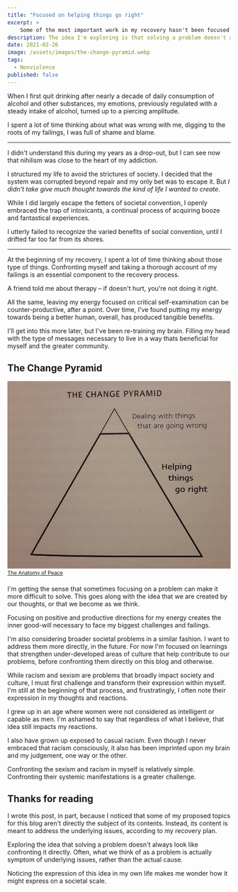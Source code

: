```yaml
---
title: "Focused on helping things go right"
excerpt: >
    Some of the most important work in my recovery hasn't been focused on the problems I'd caused for myself. Focus on solutions and improving my overall habits and lifestyle have been crucial.Solving a problem doesn't always look like confronting it directly, instead what we experience as a problem may be a symptom of underlying issues that aren't always what you'd expect. 
description: The idea I'm exploring is that solving a problem doesn't always look like confronting it directly. Often, what we think of as a problem is actually symptom of underlying issues that need to be addressed.
date: 2021-02-26
image: /assets/images/the-change-pyramid.webp
tags:
  - Nonviolence
published: false
---
```


When I first quit drinking after nearly a decade of daily consumption of alcohol and other substances, my emotions, previously regulated with a steady intake of alcohol, turned up to a piercing amplitude. 

I spent a lot of time thinking about what was wrong with me, digging to the roots of my failings, I was full of shame and blame.

--- 

I didn't understand this during my years as a drop-out, but I can see now that nihilism was close to the heart of my addiction. 

I structured my life to avoid the strictures of society. I decided that the system was corrupted beyond repair and my only bet was to escape it. But *I didn't take give much thought towards the kind of life I wanted to create*. 

While I did largely escape the fetters of societal convention, I openly embraced the trap of intoxicants, a continual process of acquiring booze and fantastical experiences. 

I utterly failed to recognize the varied benefits of social convention, until I drifted far too far from its shores.

---

At the beginning of my recovery, I spent a lot of time thinking about those type of things. Confronting myself and taking a thorough account of my failings is an essential component to the recovery process. 

A friend told me about therapy – if doesn't hurt, you're not doing it right. 

All the same, leaving my energy focused on critical self-examination can be counter-productive, after a point. Over time, I've found putting my energy towards being a better human, overall, has produced tangible benefits. 

I'll get into this more later, but I've been re-training my brain. Filling my head with the type of messages necessary to live in a way thats beneficial for myself and the greater community.

<h2>The Change Pyramid</h2>

<img src="/assets/images/change-pyramid.png"/>
<sup><a href="https://arbinger.com/Landing/AnatomyOfPeace.html">The Anatomy of Peace</a></sup>

I'm getting the sense that sometimes focusing on a problem can make it more difficult to solve. This goes along with the idea that we are created by our thoughts, or that we become as we think. 

Focusing on positive and productive directions for my energy creates the inner good-will necessary to face my biggest challenges and failings.

I'm also considering broader societal problems in a similar fashion. I want to address them more directly, in the future. For now I'm focused on learnings that strengthen under-developed areas of culture that help contribute to our problems, before confronting them directly on this blog and otherwise.

While racism and sexism are problems that broadly impact society and culture, I must first challenge and transform their expression within myself. I'm still at the beginning of that process, and frustratingly, I often note their expression in my thoughts and reactions.

I grew up in an age where women were not considered as intelligent or capable as men. I'm ashamed to say that regardless of what I believe, that idea still impacts my reactions.

I also have grown up exposed to casual racism. Even though I never embraced that racism consciously, it also has been imprinted upon my brain and my judgement, one way or the other. 

Confronting the sexism and racism in myself is relatively simple. Confronting their systemic manifestations is a greater challenge. 

## Thanks for reading

I wrote this post, in part, because I noticed that some of my proposed topics for this blog aren't directly the subject of its contents. Instead, its content is meant to address the underlying issues, according to my recovery plan.

Exploring the idea that solving a problem doesn't always look like confronting it directly. Often, what we think of as a problem is actually symptom of underlying issues, rather than the actual cause.

Noticing the expression of this idea in my own life makes me wonder how it might express on a societal scale.